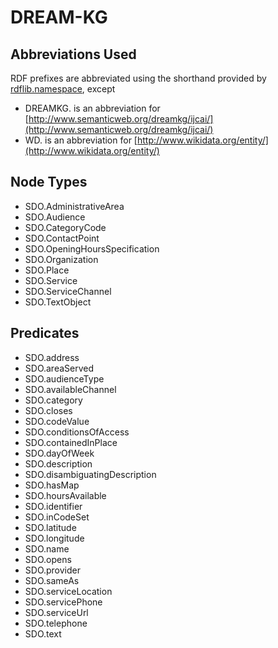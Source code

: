 # DREAM-KG

## Abbreviations Used
RDF prefixes are abbreviated using the shorthand provided by [rdflib.namespace](https://rdflib.readthedocs.io/en/stable/apidocs/rdflib.namespace.html), except 

- DREAMKG. is an abbreviation for [http://www.semanticweb.org/dreamkg/ijcai/](http://www.semanticweb.org/dreamkg/ijcai/) 
- WD. is an abbreviation for [http://www.wikidata.org/entity/](http://www.wikidata.org/entity/)

## Node Types

- SDO.AdministrativeArea
- SDO.Audience
- SDO.CategoryCode
- SDO.ContactPoint
- SDO.OpeningHoursSpecification
- SDO.Organization
- SDO.Place
- SDO.Service
- SDO.ServiceChannel
- SDO.TextObject

## Predicates

- SDO.address
- SDO.areaServed
- SDO.audienceType
- SDO.availableChannel
- SDO.category
- SDO.closes
- SDO.codeValue
- SDO.conditionsOfAccess
- SDO.containedInPlace 
- SDO.dayOfWeek
- SDO.description
- SDO.disambiguatingDescription
- SDO.hasMap
- SDO.hoursAvailable
- SDO.identifier
- SDO.inCodeSet
- SDO.latitude
- SDO.longitude
- SDO.name
- SDO.opens
- SDO.provider
- SDO.sameAs
- SDO.serviceLocation
- SDO.servicePhone 
- SDO.serviceUrl
- SDO.telephone
- SDO.text